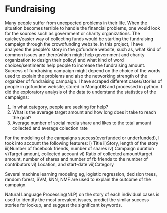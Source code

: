 # Fundraising
Many people suffer from unexpected problems in their life. When the situation becomes terrible to handle the financial problems, one would look for the sources such as government or charity organizations. The quicker/easier way of collecting funds would be starting the fundraising campaign through the crowdfunding website. In this project, I have analysed the people's story in the gofundme website, such as, what kind of common issues are there(which might help government and charity organization to design their policy) and what kind of word choices/sentiments help people to increase the fundraising amount.
  Success of fundraising campaign might depend on the choice of the words used to explain the problems and also the networking strength of the organizer of fundraising campaign. I have scraped different cases/stories of people in gofundme website, stored in MongoDB and processed in python. I did the exploratory analysis of the data to understand the statistics of the campaigns:
  1. In what category, people are seeking for help?
  2. What is the average target amount and how long does it take to reach the goal?
  3. Average number of social media share and likes to the total amount collected and average colection rate

For the modeling of the campaigns success(overfunded or underfunded), I took into account the following features:
i) Title
ii)Story, length of the story
iii)Number of facebook friends, number of shares
iv) Campaign duration
v)Target amount, collected account
vi) Ratio of collected amount/target amount, number of shares and
  number of fb friends to the number of contributors
vi) Location, and start-date
vii)Category

Several machine learning modeling eg, logistic regression, decision trees, random forest, SVM, kNN, NMF are used to explain the 
outcome of the campaign.
  
  Natural Language Processing(NLP) on the story of each individual cases is used to identify the most prevalent issues, predict the similar success stories for lookup, and suggest the significant keywords.
     
      
    


    
